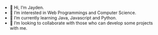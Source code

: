 - 👋 Hi, I’m Jayden.
- 👀 I’m interested in Web Programmings and Computer Science.
- 🌱 I’m currently learning Java, Javascript and Python.
- 💞️ I’m looking to collaborate with those who can develop some projects with me.
